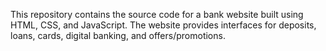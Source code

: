 This repository contains the source code for a bank website built using HTML, CSS, and JavaScript. The website provides interfaces for deposits, loans, cards, digital banking, and offers/promotions.
